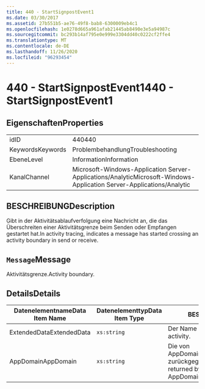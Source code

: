 ```yaml
---
title: 440 - StartSignpostEvent1
ms.date: 03/30/2017
ms.assetid: 27b551b5-ae76-49f8-bab8-6300009eb4c1
ms.openlocfilehash: 1e0278d665a961afab21445ab8490e3e5a94987c
ms.sourcegitcommit: bc293b14af795e0e999e3304dd40c0222cf2ffe4
ms.translationtype: MT
ms.contentlocale: de-DE
ms.lasthandoff: 11/26/2020
ms.locfileid: "96293454"
---
```

# <a name="440---startsignpostevent1"></a><span data-ttu-id="86929-102">440 - StartSignpostEvent1</span><span class="sxs-lookup"><span data-stu-id="86929-102">440 - StartSignpostEvent1</span></span>

## <a name="properties"></a><span data-ttu-id="86929-103">Eigenschaften</span><span class="sxs-lookup"><span data-stu-id="86929-103">Properties</span></span>  
  
|||  
|-|-|  
|<span data-ttu-id="86929-104">id</span><span class="sxs-lookup"><span data-stu-id="86929-104">ID</span></span>|<span data-ttu-id="86929-105">440</span><span class="sxs-lookup"><span data-stu-id="86929-105">440</span></span>|  
|<span data-ttu-id="86929-106">Keywords</span><span class="sxs-lookup"><span data-stu-id="86929-106">Keywords</span></span>|<span data-ttu-id="86929-107">Problembehandlung</span><span class="sxs-lookup"><span data-stu-id="86929-107">Troubleshooting</span></span>|  
|<span data-ttu-id="86929-108">Ebene</span><span class="sxs-lookup"><span data-stu-id="86929-108">Level</span></span>|<span data-ttu-id="86929-109">Information</span><span class="sxs-lookup"><span data-stu-id="86929-109">Information</span></span>|  
|<span data-ttu-id="86929-110">Kanal</span><span class="sxs-lookup"><span data-stu-id="86929-110">Channel</span></span>|<span data-ttu-id="86929-111">Microsoft-Windows-Application Server-Applications/Analytic</span><span class="sxs-lookup"><span data-stu-id="86929-111">Microsoft-Windows-Application Server-Applications/Analytic</span></span>|  
  
## <a name="description"></a><span data-ttu-id="86929-112">BESCHREIBUNG</span><span class="sxs-lookup"><span data-stu-id="86929-112">Description</span></span>  

 <span data-ttu-id="86929-113">Gibt in der Aktivitätsablaufverfolgung eine Nachricht an, die das Überschreiten einer Aktivitätsgrenze beim Senden oder Empfangen gestartet hat.</span><span class="sxs-lookup"><span data-stu-id="86929-113">In activity tracing, indicates a message has started crossing an activity boundary in send or receive.</span></span>  
  
## <a name="message"></a><span data-ttu-id="86929-114">`Message`</span><span class="sxs-lookup"><span data-stu-id="86929-114">Message</span></span>  

 <span data-ttu-id="86929-115">Aktivitätsgrenze.</span><span class="sxs-lookup"><span data-stu-id="86929-115">Activity boundary.</span></span>  
  
## <a name="details"></a><span data-ttu-id="86929-116">Details</span><span class="sxs-lookup"><span data-stu-id="86929-116">Details</span></span>  
  
|<span data-ttu-id="86929-117">Datenelementname</span><span class="sxs-lookup"><span data-stu-id="86929-117">Data Item Name</span></span>|<span data-ttu-id="86929-118">Datenelementtyp</span><span class="sxs-lookup"><span data-stu-id="86929-118">Data Item Type</span></span>|<span data-ttu-id="86929-119">BESCHREIBUNG</span><span class="sxs-lookup"><span data-stu-id="86929-119">Description</span></span>|  
|--------------------|--------------------|-----------------|  
|<span data-ttu-id="86929-120">ExtendedData</span><span class="sxs-lookup"><span data-stu-id="86929-120">ExtendedData</span></span>|`xs:string`|<span data-ttu-id="86929-121">Der Name der Aktivität.</span><span class="sxs-lookup"><span data-stu-id="86929-121">The name of the activity.</span></span>|  
|<span data-ttu-id="86929-122">AppDomain</span><span class="sxs-lookup"><span data-stu-id="86929-122">AppDomain</span></span>|`xs:string`|<span data-ttu-id="86929-123">Die von AppDomain.CurrentDomain.FriendlyName zurückgegebene Zeichenfolge.</span><span class="sxs-lookup"><span data-stu-id="86929-123">The string returned by AppDomain.CurrentDomain.FriendlyName.</span></span>|
